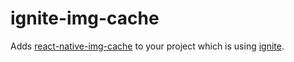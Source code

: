 # ignite-img-cache

Adds [react-native-img-cache](https://github.com/wcandillon/react-native-img-cache) to your project which is using [ignite](https://github.com/infinitered/ignite).

